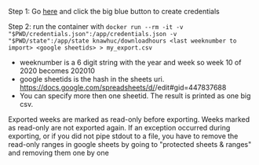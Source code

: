 Step 1: Go [here](https://developers.google.com/sheets/api/quickstart/nodejs) and click the big blue button to create credentials

Step 2: run the container with `docker run --rm -it -v "$PWD/credentials.json":/app/credentials.json -v "$PWD/state":/app/state knawhuc/downloadhours <last weeknumber to import> <google sheetids> > my_export.csv`

 - weeknumber is a 6 digit string with the year and week so week 10 of 2020 becomes 202010
 - google sheetids is the hash in the sheets uri. https://docs.google.com/spreadsheets/d/<here is the sheet id>/edit#gid=447837688
 - You can specify more then one sheetid. The result is printed as one big csv.

Exported weeks are marked as read-only before exporting. Weeks marked as read-only are not exported again.
If an exception occurred during exporting, or if you did not pipe stdout to a file, you have to remove the read-only ranges in google sheets by going to "protected sheets & ranges" and removing them one by one

